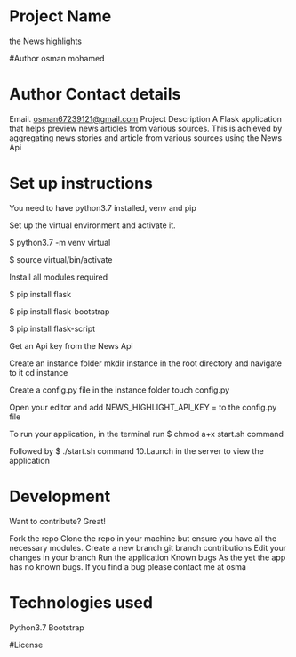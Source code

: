 # Project Name
the News highlights

#Author
osman mohamed

# Author Contact details
Email. osman67239121@gmail.com
Project Description
A Flask application that helps preview news articles from various sources. This is achieved by aggregating news stories and article from various sources using the News Api

# Set up instructions
You need to have python3.7 installed, venv and pip

Set up the virtual environment and activate it.

$ python3.7 -m venv virtual

$ source virtual/bin/activate

Install all modules required

$ pip install flask

$ pip install flask-bootstrap

$ pip install flask-script

Get an Api key from the News Api

Create an instance folder mkdir instance in the root directory and navigate to it cd instance

Create a config.py file in the instance folder touch config.py

Open your editor and add NEWS_HIGHLIGHT_API_KEY = <your apikey> to the config.py file

To run your application, in the terminal run $ chmod a+x start.sh command

Followed by $ ./start.sh command 10.Launch in the server to view the application

# Development
Want to contribute? Great!

Fork the repo
Clone the repo in your machine but ensure you have all the necessary modules.
Create a new branch git branch contributions
Edit your changes in your branch
Run the application
Known bugs
As the yet the app has no known bugs. If you find a bug please contact me at osma

# Technologies used
Python3.7 Bootstrap

#License
